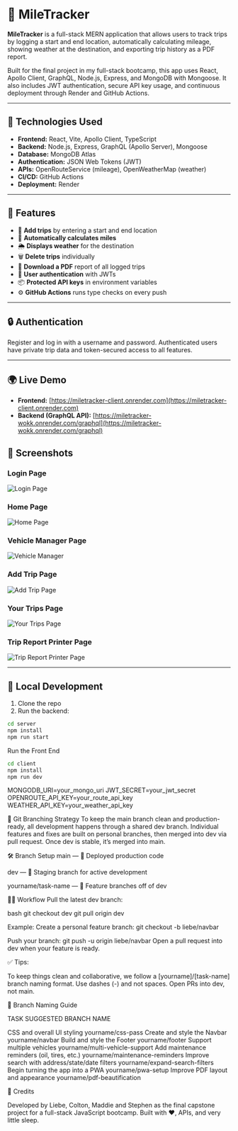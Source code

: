 # 🚗 MileTracker

**MileTracker** is a full-stack MERN application that allows users to track trips by logging a start and end location, automatically calculating mileage, showing weather at the destination, and exporting trip history as a PDF report.

Built for the final project in my full-stack bootcamp, this app uses React, Apollo Client, GraphQL, Node.js, Express, and MongoDB with Mongoose. It also includes JWT authentication, secure API key usage, and continuous deployment through Render and GitHub Actions.

---

## 🔧 Technologies Used

- **Frontend:** React, Vite, Apollo Client, TypeScript
- **Backend:** Node.js, Express, GraphQL (Apollo Server), Mongoose
- **Database:** MongoDB Atlas
- **Authentication:** JSON Web Tokens (JWT)
- **APIs:** OpenRouteService (mileage), OpenWeatherMap (weather)
- **CI/CD:** GitHub Actions
- **Deployment:** Render

---

## 🚀 Features

- 🧭 **Add trips** by entering a start and end location
- 📏 **Automatically calculates miles**
- 🌦️ **Displays weather** for the destination
- 🗑 **Delete trips** individually
- 📄 **Download a PDF** report of all logged trips
- 🔐 **User authentication** with JWTs
- 📦 **Protected API keys** in environment variables
- ⚙️ **GitHub Actions** runs type checks on every push

---

## 🔒 Authentication

Register and log in with a username and password. Authenticated users have private trip data and token-secured access to all features.

---

## 🌍 Live Demo

- **Frontend:** [https://miletracker-client.onrender.com](https://miletracker-client.onrender.com)
- **Backend (GraphQL API):** [https://miletracker-wokk.onrender.com/graphql](https://miletracker-wokk.onrender.com/graphql)

## 📸 Screenshots

### Login Page

![Login Page](./images/MileTracker-LoginPage.jpg)

### Home Page

![Home Page](./images/MileTracker-HomePage.jpg)

### Vehicle Manager Page

![Vehicle Manager](./images/MileTracker-VehicleManager.jpg)

### Add Trip Page

![Add Trip Page](./images/MileTracker-AddTrip.jpg)

### Your Trips Page

![Your Trips Page](./images/MileTracker-TripDashboardR.jpg)

### Trip Report Printer Page

![Trip Report Printer Page](./images/MileTracker-TripReportPrinter.jpg)

---

## 🧪 Local Development

1. Clone the repo
2. Run the backend:

```bash
cd server
npm install
npm run start
```

Run the Front End

```bash
cd client
npm install
npm run dev
```

MONGODB_URI=your_mongo_uri
JWT_SECRET=your_jwt_secret
OPENROUTE_API_KEY=your_route_api_key
WEATHER_API_KEY=your_weather_api_key

🔁 Git Branching Strategy
To keep the main branch clean and production-ready, all development happens through a shared dev branch. Individual features and fixes are built on personal branches, then merged into dev via pull request. Once dev is stable, it’s merged into main.

🛠 Branch Setup
main — 🚀 Deployed production code

dev — 🧪 Staging branch for active development

yourname/task-name — 🧱 Feature branches off of dev

🧑‍💻 Workflow
Pull the latest dev branch:

bash
git checkout dev
git pull origin dev

Example:
Create a personal feature branch:
git checkout -b liebe/navbar

Push your branch:
git push -u origin liebe/navbar
Open a pull request into dev when your feature is ready.

✅ Tips:

To keep things clean and collaborative, we follow a [yourname]/[task-name] branch naming format.
Use dashes (-) and not spaces.
Open PRs into dev, not main.

🌿 Branch Naming Guide

TASK SUGGESTED BRANCH NAME

CSS and overall UI styling yourname/css-pass
Create and style the Navbar yourname/navbar
Build and style the Footer yourname/footer
Support multiple vehicles yourname/multi-vehicle-support
Add maintenance reminders (oil, tires, etc.) yourname/maintenance-reminders
Improve search with address/state/date filters yourname/expand-search-filters
Begin turning the app into a PWA yourname/pwa-setup
Improve PDF layout and appearance yourname/pdf-beautification

👏 Credits

Developed by Liebe, Colton, Maddie and Stephen as the final capstone project for a full-stack JavaScript bootcamp. Built with ❤️, APIs, and very little sleep.
